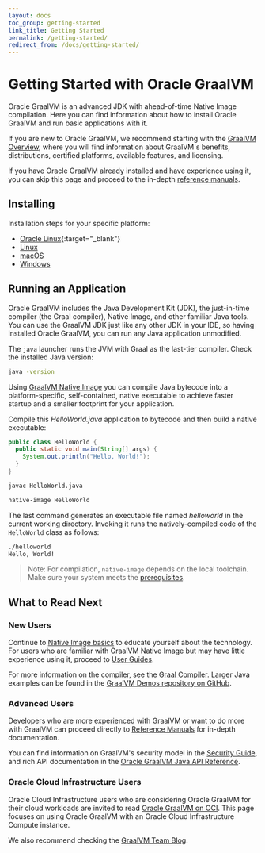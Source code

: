 ```yaml
---
layout: docs
toc_group: getting-started
link_title: Getting Started
permalink: /getting-started/
redirect_from: /docs/getting-started/
---
```


# Getting Started with Oracle GraalVM

Oracle GraalVM is an advanced JDK with ahead-of-time Native Image compilation.
Here you can find information about how to install Oracle GraalVM and run basic applications with it.

If you are new to Oracle GraalVM, we recommend starting with the [GraalVM Overview](../introduction.md), where you will find information about GraalVM's benefits, distributions, certified platforms, available features, and licensing.

If you have Oracle GraalVM already installed and have experience using it, you can skip this page and proceed to the in-depth [reference manuals](../reference-manual/reference-manuals.md).

## Installing

Installation steps for your specific platform:

* [Oracle Linux](https://docs.oracle.com/en/graalvm/jdk/23/docs/getting-started/oci/compute-instance/){:target="_blank"}
* [Linux](linux.md)
* [macOS](macos.md)
* [Windows](windows.md)

## Running an Application

Oracle GraalVM includes the Java Development Kit (JDK), the just-in-time compiler (the Graal compiler), Native Image, and other familiar Java tools.
You can use the GraalVM JDK just like any other JDK in your IDE, so having installed Oracle GraalVM, you can run any Java application unmodified.

The `java` launcher runs the JVM with Graal as the last-tier compiler.
Check the installed Java version:
```bash
java -version
```

Using [GraalVM Native Image](../reference-manual/native-image/README.md) you can compile Java bytecode into a platform-specific, self-contained, native executable to achieve faster startup and a smaller footprint for your application.

Compile this _HelloWorld.java_ application to bytecode and then build a native executable:
```java
public class HelloWorld {
  public static void main(String[] args) {
    System.out.println("Hello, World!");
  }
}
```

```bash
javac HelloWorld.java
```
```bash
native-image HelloWorld
```

The last command generates an executable file named _helloworld_ in the current working directory.
Invoking it runs the natively-compiled code of the `HelloWorld` class as follows:
```bash
./helloworld
Hello, World!
```

> Note: For compilation, `native-image` depends on the local toolchain. Make sure your system meets the [prerequisites](../reference-manual/native-image/README.md#prerequisites).

## What to Read Next

### New Users

Continue to [Native Image basics](../reference-manual/native-image/NativeImageBasics.md) to educate yourself about the technology.
For users who are familiar with GraalVM Native Image but may have little experience using it, proceed to [User Guides](../reference-manual/native-image/guides/guides.md).

For more information on the compiler, see the [Graal Compiler](../reference-manual/java/compiler.md). 
Larger Java examples can be found in the [GraalVM Demos repository on GitHub](https://github.com/graalvm/graalvm-demos).

### Advanced Users

Developers who are more experienced with GraalVM or want to do more with GraalVM can proceed directly to [Reference Manuals](../reference-manual/reference-manuals.md) for in-depth documentation. 

You can find information on GraalVM's security model in the [Security Guide](../security/security-guide.md), and rich API documentation in the [Oracle GraalVM Java API Reference](https://docs.oracle.com/en/graalvm/jdk/23/sdk/index.html).

### Oracle Cloud Infrastructure Users

Oracle Cloud Infrastructure users who are considering Oracle GraalVM for their cloud workloads are invited to read [Oracle GraalVM on OCI](oci/installation-compute-instance-with-OL.md).
This page focuses on using Oracle GraalVM with an Oracle Cloud Infrastructure Compute instance.

We also recommend checking the [GraalVM Team Blog](https://medium.com/graalvm).